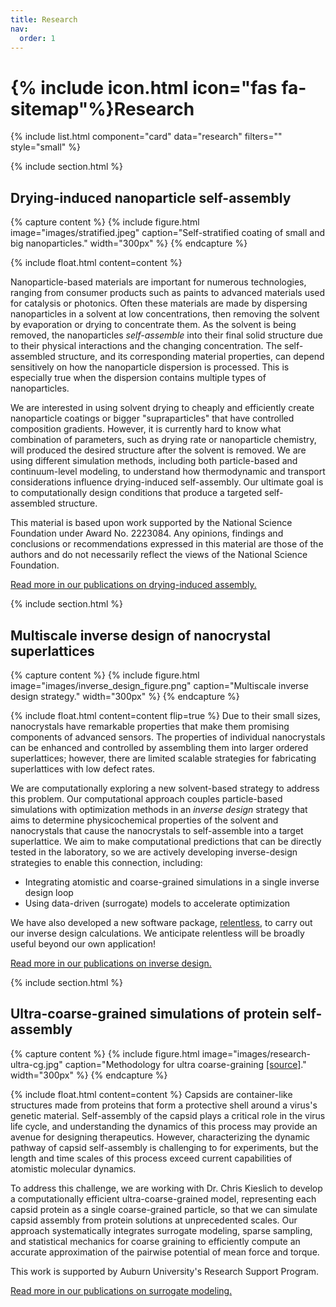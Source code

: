 ```yaml
---
title: Research
nav:
  order: 1
---
```


# {% include icon.html icon="fas fa-sitemap"%}Research

{% include list.html component="card" data="research" filters="" style="small" %}

{% include section.html %}
## Drying-induced nanoparticle self-assembly
{% capture content %}
{%
  include figure.html
  image="images/stratified.jpeg"
  caption="Self-stratified coating of small and big nanoparticles."
  width="300px"
%}
{% endcapture %}

{%
   include float.html
   content=content
%}

Nanoparticle-based materials are important for numerous technologies, ranging
from consumer products such as paints to advanced materials used for catalysis
or photonics. Often these materials are made by dispersing nanoparticles in a
solvent at low concentrations, then removing the solvent by evaporation or
drying to concentrate them. As the solvent is being removed, the nanoparticles
*self-assemble* into their final solid structure due to their physical
interactions and the changing concentration. The self-assembled structure, and
its corresponding material properties, can depend sensitively on how the
nanoparticle dispersion is processed. This is especially true when the
dispersion contains multiple types of nanoparticles.

We are interested in using solvent drying to cheaply and efficiently create
nanoparticle coatings or bigger "supraparticles" that have controlled
composition gradients. However, it is currently hard to know what combination of
parameters, such as drying rate or nanoparticle chemistry, will produced
the desired structure after the solvent is removed. We are using different
simulation methods, including both particle-based and continuum-level modeling,
to understand how thermodynamic and transport considerations influence
drying-induced self-assembly. Our ultimate goal is to computationally design
conditions that produce a targeted self-assembled structure.

This material is based upon work supported by the National Science Foundation
under Award No. 2223084. Any opinions, findings and conclusions or
recommendations expressed in this material are those of the authors and do not
necessarily reflect the views of the National Science Foundation.

[Read more in our publications on drying-induced assembly.](../../publications/?search=colloidal+suspensions)


{% include section.html %}
## Multiscale inverse design of nanocrystal superlattices
{% capture content %}
{%
  include figure.html
  image="images/inverse_design_figure.png"
  caption="Multiscale inverse design strategy."
  width="300px"
%}
{% endcapture %}

{%
   include float.html
   content=content
   flip=true
%}
Due to their small sizes, nanocrystals have remarkable properties that make them
promising components of advanced sensors. The
properties of individual nanocrystals can be enhanced and controlled by
assembling them into larger ordered superlattices; however, there are limited
scalable strategies for fabricating superlattices with low defect rates.

We are computationally exploring a new solvent-based strategy to address this
problem. Our computational approach couples particle-based simulations with
optimization methods in an *inverse design* strategy that aims to determine
physicochemical properties of the solvent and nanocrystals that cause the
nanocrystals to self-assemble into a target superlattice. We aim to make
computational predictions that can be directly tested in the laboratory, so we
are actively developing inverse-design strategies to enable this connection,
including:

- Integrating atomistic and coarse-grained simulations in a single inverse design loop
- Using data-driven (surrogate) models to accelerate optimization

We have also developed a new software package,
[relentless](https://relentless.readthedocs.io), to carry out our inverse design
calculations. We anticipate relentless will be broadly useful beyond our own
application!

[Read more in our publications on inverse design.](../../publications/?search=inverse+design)


{% include section.html %}
## Ultra-coarse-grained simulations of protein self-assembly
{% capture content %}
{%
  include figure.html
  image="images/research-ultra-cg.jpg"
  caption="Methodology for ultra coarse-graining [[source]](https://pdb101.rcsb.org/motm/109)."
  width="300px"
%}
{% endcapture %}

{%
   include float.html
   content=content
%}
Capsids are container-like structures made from proteins that form a protective
shell around a virus's genetic material. Self-assembly of the capsid plays a
critical role in the virus life cycle, and understanding the dynamics of this
process may provide an avenue for designing therapeutics. However,
characterizing the dynamic pathway of capsid self-assembly is challenging to for
experiments, but the length and time scales of this process exceed current
capabilities of atomistic molecular dynamics.

To address this challenge, we are working with Dr. Chris Kieslich to develop a
computationally efficient ultra-coarse-grained model, representing each capsid
protein as a single coarse-grained particle, so that we can simulate capsid
assembly from protein solutions at unprecedented scales. Our approach
systematically integrates surrogate modeling, sparse sampling, and statistical
mechanics for coarse graining to efficiently compute an accurate approximation
of the pairwise potential of mean force and torque.

This work is supported by Auburn University's Research Support Program.

[Read more in our publications on surrogate modeling.](../../publications/?search=surrogate+modeling)
